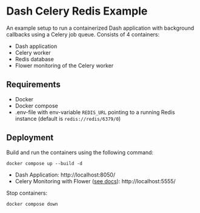 # Dash Celery Redis Example

An example setup to run a containerized Dash application with background callbacks using a Celery job queue. Consists of 4 containers:
- Dash application
- Celery worker
- Redis database
- Flower monitoring of the Celery worker

## Requirements

- Docker
- Docker compose
- .env-file with env-variable `REDIS_URL` pointing to a running Redis instance (default is `redis://redis/6379/0`)

## Deployment

Build and run the containers using the following command:

```
docker compose up --build -d
```

- Dash Application: http://localhost:8050/
- Celery Monitoring with Flower ([see docs](https://flower.readthedocs.io/en/latest/)): http://localhost:5555/

Stop containers:

```
docker compose down
```
